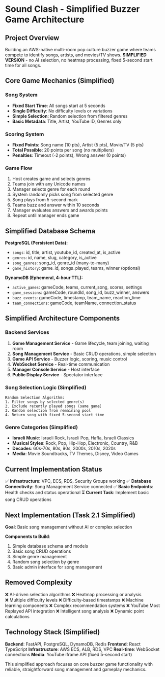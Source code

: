 # Sound Clash - Simplified Buzzer Game Architecture

## Project Overview

Building an AWS-native multi-room pop culture buzzer game where teams compete to identify songs, artists, and movies/TV shows. **SIMPLIFIED VERSION** - no AI selection, no heatmap processing, fixed 5-second start time for all songs.

## Core Game Mechanics (Simplified)

### Song System
- **Fixed Start Time**: All songs start at 5 seconds
- **Single Difficulty**: No difficulty levels or variations
- **Simple Selection**: Random selection from filtered genres
- **Basic Metadata**: Title, Artist, YouTube ID, Genres only

### Scoring System
- **Fixed Points**: Song name (10 pts), Artist (5 pts), Movie/TV (5 pts)
- **Total Possible**: 20 points per song (no multipliers)
- **Penalties**: Timeout (-2 points), Wrong answer (0 points)

### Game Flow
1. Host creates game and selects genres
2. Teams join with any Unicode names
3. Manager selects genre for each round
4. System randomly picks song from selected genre
5. Song plays from 5-second mark
6. Teams buzz and answer within 10 seconds
7. Manager evaluates answers and awards points
8. Repeat until manager ends game

## Simplified Database Schema

**PostgreSQL (Persistent Data):**
- `songs`: id, title, artist, youtube_id, created_at, is_active
- `genres`: id, name, slug, category, is_active  
- `song_genres`: song_id, genre_id (many-to-many)
- `game_history`: game_id, songs_played, teams, winner (optional)

**DynamoDB (Ephemeral, 4-hour TTL):**
- `active_games`: gameCode, teams, current_song, scores, settings
- `game_sessions`: gameCode, roundId, song_id, buzz_winner, answers
- `buzz_events`: gameCode, timestamp, team_name, reaction_time
- `team_connections`: gameCode, teamName, connection_status

## Simplified Architecture Components

### Backend Services
1. **Game Management Service** - Game lifecycle, team joining, waiting room
2. **Song Management Service** - Basic CRUD operations, simple selection
3. **Game API Service** - Buzzer logic, scoring, music control
4. **WebSocket Service** - Real-time communication
5. **Manager Console Service** - Host interface
6. **Public Display Service** - Spectator interface

### Song Selection Logic (Simplified)
```
Random Selection Algorithm:
1. Filter songs by selected genre(s)
2. Exclude recently played songs (same game)
3. Random selection from remaining pool
4. Return song with fixed 5-second start time
```

### Genre Categories (Simplified)
- **Israeli Music**: Israeli Rock, Israeli Pop, Hafla, Israeli Classics
- **Musical Styles**: Rock, Pop, Hip-Hop, Electronic, Country, R&B
- **Decades**: 60s-70s, 80s, 90s, 2000s, 2010s, 2020s
- **Media**: Movie Soundtracks, TV Themes, Disney, Video Games

## Current Implementation Status

✅ **Infrastructure**: VPC, ECS, RDS, Security Groups working
✅ **Database Connectivity**: Song Management Service connected
✅ **Basic Endpoints**: Health checks and status operational
⏳ **Current Task**: Implement basic song CRUD operations

## Next Implementation (Task 2.1 Simplified)

**Goal**: Basic song management without AI or complex selection

**Components to Build**:
1. Simple database schema and models
2. Basic song CRUD operations
3. Simple genre management
4. Random song selection by genre
5. Basic admin interface for song management

## Removed Complexity

❌ AI-driven selection algorithms
❌ Heatmap processing or analysis  
❌ Multiple difficulty levels
❌ Difficulty-based timestamps
❌ Machine learning components
❌ Complex recommendation systems
❌ YouTube Most Replayed API integration
❌ Intelligent song analysis
❌ Dynamic point calculations

## Technology Stack (Simplified)

**Backend**: FastAPI, PostgreSQL, DynamoDB, Redis
**Frontend**: React TypeScript
**Infrastructure**: AWS ECS, ALB, RDS, VPC
**Real-time**: WebSocket connections
**Media**: YouTube iframe API (fixed 5-second start)

This simplified approach focuses on core buzzer game functionality with reliable, straightforward song management and gameplay mechanics.
